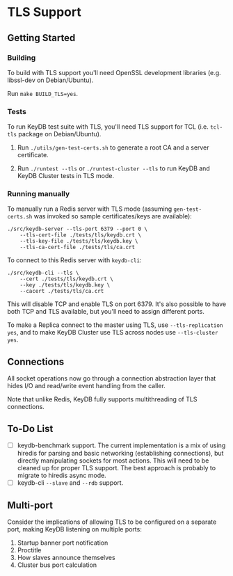 TLS Support
===========

Getting Started
---------------

### Building

To build with TLS support you'll need OpenSSL development libraries (e.g.
libssl-dev on Debian/Ubuntu).

Run `make BUILD_TLS=yes`.

### Tests

To run KeyDB test suite with TLS, you'll need TLS support for TCL (i.e.
`tcl-tls` package on Debian/Ubuntu).

1. Run `./utils/gen-test-certs.sh` to generate a root CA and a server
   certificate.

2. Run `./runtest --tls` or `./runtest-cluster --tls` to run KeyDB and KeyDB
   Cluster tests in TLS mode.

### Running manually

To manually run a Redis server with TLS mode (assuming `gen-test-certs.sh` was
invoked so sample certificates/keys are available):

    ./src/keydb-server --tls-port 6379 --port 0 \
        --tls-cert-file ./tests/tls/keydb.crt \
        --tls-key-file ./tests/tls/keydb.key \
        --tls-ca-cert-file ./tests/tls/ca.crt

To connect to this Redis server with `keydb-cli`:

    ./src/keydb-cli --tls \
        --cert ./tests/tls/keydb.crt \
        --key ./tests/tls/keydb.key \
        --cacert ./tests/tls/ca.crt

This will disable TCP and enable TLS on port 6379. It's also possible to have
both TCP and TLS available, but you'll need to assign different ports.

To make a Replica connect to the master using TLS, use `--tls-replication yes`,
and to make KeyDB Cluster use TLS across nodes use `--tls-cluster yes`.

Connections
-----------

All socket operations now go through a connection abstraction layer that hides
I/O and read/write event handling from the caller.

Note that unlike Redis, KeyDB fully supports multithreading of TLS connections.

To-Do List
----------

- [ ] keydb-benchmark support. The current implementation is a mix of using
  hiredis for parsing and basic networking (establishing connections), but
  directly manipulating sockets for most actions. This will need to be cleaned
  up for proper TLS support. The best approach is probably to migrate to hiredis
  async mode.
- [ ] keydb-cli `--slave` and `--rdb` support.

Multi-port
----------

Consider the implications of allowing TLS to be configured on a separate port,
making KeyDB listening on multiple ports:

1. Startup banner port notification
2. Proctitle
3. How slaves announce themselves
4. Cluster bus port calculation
